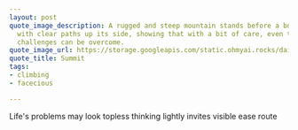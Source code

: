 ```yaml
---
layout: post
quote_image_description: A rugged and steep mountain stands before a bold climber
  with clear paths up its side, showing that with a bit of care, even the most daunting
  challenges can be overcome.
quote_image_url: https://storage.googleapis.com/static.ohmyai.rocks/daily/2024-05-30.jpg
quote_title: Summit
tags:
- climbing
- facecious

---
```


Life's problems may look topless thinking lightly invites visible ease route